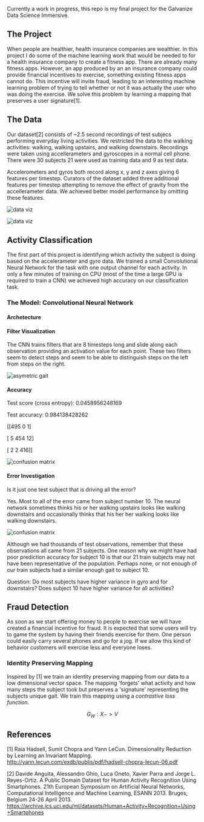Currently a work in progress, this repo is my final project for the Galvanize Data Science Immersive.

## The Project

When people are healthier, health insurance companies are wealthier. In this project I do some of the machine learning
work that would be needed to for a health insurance company to create a fitness app. 
There are already many fitness apps. However, an app produced by an an insurance company could provide financial
incentives to exercise, something existing fitness apps cannot do. This incentive will invite fraud, leading to 
an interesting machine learning problem of trying to tell whether or not it was actually the user who was doing
the exercise. We solve this problem by learning a mapping that preserves a user signature[1].

## The Data

Our dataset[2] consists of ~2.5 second recordings of test subjecs performing everyday living activities.
We restricted the data to the walking activities: walking, walking upstairs, and walking downstairs.
Recordings were taken using accellerameters and gyroscopes in a normal cell phone. There were 30 subjects
21 were used as training data and 9 as test data.

Accelerometers and gyros both record along x, y and z axes giving 6 features per timestep. Curators of the dataset 
added three additional features per timestep attempting to remove the effect of gravity from the accellerameter data. We achieved better model performance by omitting these features.  

![data viz](images/walking_raw_large.png)

![data viz](images/raw_data.png)

## Activity Classification
The first part of this project is identifying which activity the subject is doing based on the accelerameter and gyro
data. We trained a small Convolutional Neural Network for the task with one output channel for each activity. 
In only a few minutes of training on CPU (most of the time a large GPU is required to train a CNN) we achieved
high accuracy on our classification task.

### The Model: Convolutional Neural Network
#### Archetecture
#### Filter Visualization

The CNN trains filters that are 8 timesteps long and slide along each observation providing an activation value for each point.
These two filters seem to detect steps and seem to be able to distinguish steps on the left from steps on the right.

![asymetric gait](images/convo_activations_asymetric_gait.png)

#### Accuracy

Test score (cross entropy): 0.0458956248169

Test accuracy: 0.984138428262

[[495   0   1]

 [  5 454  12]

 [  2   2 416]]
 
![confusion matrix](images/activity_prediction_confusion_matrix.png)
 
#### Error Investigation
Is it just one test subject that is driving all the error?

Yes. Most to all of the error came from subject number 10. 
The neural network sometimes thinks his or her walking upstairs looks like walking downstairs
and occasionally thinks that his her her walking looks like walking downstairs.

![confusion matrix](images/activity_prediction_confusion_matrix_10.png)

Although we had thousands of test observations, remember that these observations all came from 
21 subjects. One reason why we might have had poor prediction accuracy for subject 10 
is that our 21 train subjects may not have been representative of the population.  Perhaps
none, or not enough of our train subjects had a similar enough gait to subject 10.

Question: Do most subjects have higher variance in gyro and for downstairs? 
Does subject 10 have higher variance for all activities?

## Fraud Detection

As soon as we start offering money to people to exercise we will have created a financial incentive for
fraud. It is expected that some users will try to game the system by having their friends exercise for them.
One person could easily carry several phones and go for a jog.  If we allow this kind of behavior customers
will exercise less and everyone loses.

### Identity Preserving Mapping

Inspired by [1] we train an identity preserving mapping from our data to a low dimensional vector space. 
The mapping 'forgets' what activity and how many steps the subject took but preserves a 'signature' representing
the subjects unique gait. We train this mapping using a *contrastive loss function*. 

$$G_W:X -> V$$



## References
[1] Raia Hadsell, Sumit Chopra and Yann LeCun. Dimensionality Reduction by Learning an Invariant Mapping. 
http://yann.lecun.com/exdb/publis/pdf/hadsell-chopra-lecun-06.pdf

[2] Davide Anguita, Alessandro Ghio, Luca Oneto, Xavier Parra and Jorge L. Reyes-Ortiz. A Public Domain Dataset for Human Activity Recognition Using Smartphones. 21th European Symposium on Artificial Neural Networks, Computational Intelligence and Machine Learning, ESANN 2013. Bruges, Belgium 24-26 April 2013.
https://archive.ics.uci.edu/ml/datasets/Human+Activity+Recognition+Using+Smartphones
